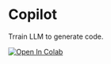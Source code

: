 # Copilot
Trrain LLM to generate code.

[![Open In Colab](https://colab.research.google.com/assets/colab-badge.svg)](https://colab.research.google.com/github/eljandoubi/Copilot/blob/main/LightweightFineTuning.ipynb)
